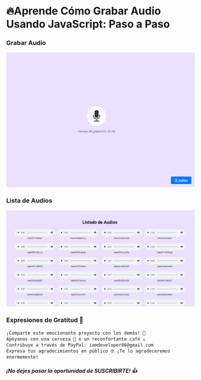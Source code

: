 # 🔥Aprende Cómo Grabar Audio Usando JavaScript: Paso a Paso

### Grabar Audio

![](https://raw.githubusercontent.com/urian121/imagenes-proyectos-github/master/grabar-audio-con-JavaScript.PNG)

### Lista de Audios

![](https://raw.githubusercontent.com/urian121/imagenes-proyectos-github/master/lista-de-audios-con-javascript-php-urian-viera.PNG)

### Expresiones de Gratitud 🎁

    ¡Comparte este emocionante proyecto con los demás! 📢
    Apóyanos con una cerveza 🍺 o un reconfortante café ☕
    Contribuye a través de PayPal: iamdeveloper86@gmail.com
    Expresa tus agradecimientos en público 🤓 ¡Te lo agradeceremos enormemente!

##### ¡No dejes pasar la oportunidad de SUSCRIBIRTE! 👍

